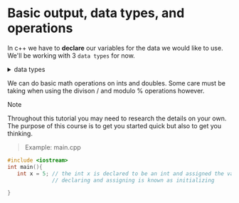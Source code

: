 # Basic output, data types, and operations

In c++ we have to **declare** our variables for the data we would like to use. 
We'll be working with 3 `data types` for now. 

<details>
<summary> data types </summary>

1. int: integers 
2. string: strings 
3. double: decimal values

</details>

We can do basic math operations on ints and doubles. Some care must be taking when using the divison / and modulo % operations however. 

> [!NOTE]
> Throughout this tutorial you may need to research the details on your own. 
> The purpose of this course is to get you started quick but also to get you thinking. 

> Example: main.cpp

```cpp
#include <iostream>
int main(){
   int x = 5; // the int x is declared to be an int and assigned the value 5. 
              // declaring and assigning is known as initializing

}
```
